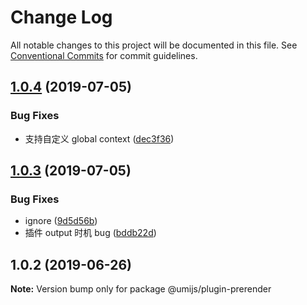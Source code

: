 # Change Log

All notable changes to this project will be documented in this file.
See [Conventional Commits](https://conventionalcommits.org) for commit guidelines.

## [1.0.4](https://github.com/umijs/plugins/compare/@umijs/plugin-prerender@1.0.3...@umijs/plugin-prerender@1.0.4) (2019-07-05)


### Bug Fixes

* 支持自定义 global context ([dec3f36](https://github.com/umijs/plugins/commit/dec3f36))





## [1.0.3](https://github.com/umijs/plugins/compare/@umijs/plugin-prerender@1.0.2...@umijs/plugin-prerender@1.0.3) (2019-07-05)


### Bug Fixes

* ignore ([9d5d56b](https://github.com/umijs/plugins/commit/9d5d56b))
* 插件 output 时机 bug ([bddb22d](https://github.com/umijs/plugins/commit/bddb22d))





## 1.0.2 (2019-06-26)

**Note:** Version bump only for package @umijs/plugin-prerender
